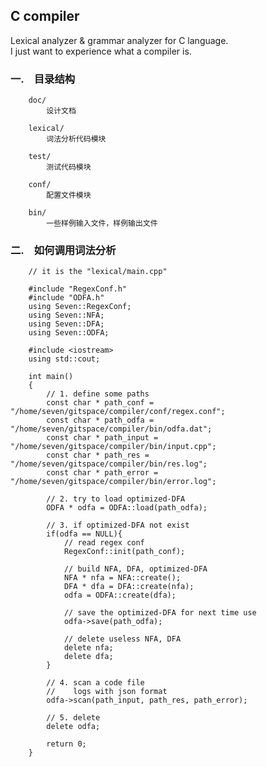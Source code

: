 ## C compiler ##


Lexical analyzer & grammar analyzer for C language.  
I just want to experience what a compiler is.  


### 一.　目录结构 ###

        doc/  
            设计文档  

        lexical/  
            词法分析代码模块  
        
        test/  
            测试代码模块  
        
        conf/  
            配置文件模块  
        
        bin/  
            一些样例输入文件，样例输出文件  


### 二.　如何调用词法分析 ###

        // it is the "lexical/main.cpp"  
        
        #include "RegexConf.h"  
        #include "ODFA.h"  
        using Seven::RegexConf;  
        using Seven::NFA;  
        using Seven::DFA;  
        using Seven::ODFA;  
        
        #include <iostream>  
        using std::cout;  
        
        int main()  
        {  
        	// 1. define some paths  
        	const char * path_conf = "/home/seven/gitspace/compiler/conf/regex.conf";  
        	const char * path_odfa = "/home/seven/gitspace/compiler/bin/odfa.dat";  
        	const char * path_input = "/home/seven/gitspace/compiler/bin/input.cpp";  
        	const char * path_res = "/home/seven/gitspace/compiler/bin/res.log";  
        	const char * path_error = "/home/seven/gitspace/compiler/bin/error.log";  
        
        	// 2. try to load optimized-DFA  
            ODFA * odfa = ODFA::load(path_odfa);  

            // 3. if optimized-DFA not exist  
            if(odfa == NULL){  
                // read regex conf  
                RegexConf::init(path_conf);  

                // build NFA, DFA, optimized-DFA  
                NFA * nfa = NFA::create();  
                DFA * dfa = DFA::create(nfa);  
                odfa = ODFA::create(dfa);  

                // save the optimized-DFA for next time use  
                odfa->save(path_odfa);  

                // delete useless NFA, DFA  
                delete nfa;  
                delete dfa;  
            }  
        
        	// 4. scan a code file  
        	//    logs with json format  
        	odfa->scan(path_input, path_res, path_error);  
        
        	// 5. delete  
        	delete odfa;  
        
        	return 0;  
        }  
